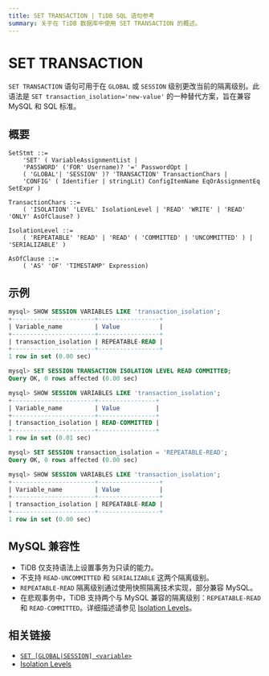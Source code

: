 ```yaml
---
title: SET TRANSACTION | TiDB SQL 语句参考
summary: 关于在 TiDB 数据库中使用 SET TRANSACTION 的概述。
---
```


# SET TRANSACTION

`SET TRANSACTION` 语句可用于在 `GLOBAL` 或 `SESSION` 级别更改当前的隔离级别。此语法是 `SET transaction_isolation='new-value'` 的一种替代方案，旨在兼容 MySQL 和 SQL 标准。

## 概要

```ebnf+diagram
SetStmt ::=
    'SET' ( VariableAssignmentList |
    'PASSWORD' ('FOR' Username)? '=' PasswordOpt |
    ( 'GLOBAL'| 'SESSION' )? 'TRANSACTION' TransactionChars |
    'CONFIG' ( Identifier | stringLit) ConfigItemName EqOrAssignmentEq SetExpr )

TransactionChars ::=
    ( 'ISOLATION' 'LEVEL' IsolationLevel | 'READ' 'WRITE' | 'READ' 'ONLY' AsOfClause? )

IsolationLevel ::=
    ( 'REPEATABLE' 'READ' | 'READ' ( 'COMMITTED' | 'UNCOMMITTED' ) | 'SERIALIZABLE' )

AsOfClause ::=
    ( 'AS' 'OF' 'TIMESTAMP' Expression)
```

## 示例

```sql
mysql> SHOW SESSION VARIABLES LIKE 'transaction_isolation';
+-----------------------+-----------------+
| Variable_name         | Value           |
+-----------------------+-----------------+
| transaction_isolation | REPEATABLE-READ |
+-----------------------+-----------------+
1 row in set (0.00 sec)

mysql> SET SESSION TRANSACTION ISOLATION LEVEL READ COMMITTED;
Query OK, 0 rows affected (0.00 sec)

mysql> SHOW SESSION VARIABLES LIKE 'transaction_isolation';
+-----------------------+----------------+
| Variable_name         | Value          |
+-----------------------+----------------+
| transaction_isolation | READ-COMMITTED |
+-----------------------+----------------+
1 row in set (0.01 sec)

mysql> SET SESSION transaction_isolation = 'REPEATABLE-READ';
Query OK, 0 rows affected (0.00 sec)

mysql> SHOW SESSION VARIABLES LIKE 'transaction_isolation';
+-----------------------+-----------------+
| Variable_name         | Value           |
+-----------------------+-----------------+
| transaction_isolation | REPEATABLE-READ |
+-----------------------+-----------------+
1 row in set (0.00 sec)
```

## MySQL 兼容性

* TiDB 仅支持语法上设置事务为只读的能力。
* 不支持 `READ-UNCOMMITTED` 和 `SERIALIZABLE` 这两个隔离级别。
* `REPEATABLE-READ` 隔离级别通过使用快照隔离技术实现，部分兼容 MySQL。
* 在悲观事务中，TiDB 支持两个与 MySQL 兼容的隔离级别：`REPEATABLE-READ` 和 `READ-COMMITTED`。详细描述请参见 [Isolation Levels](/transaction-isolation-levels.md)。

## 相关链接

* [`SET [GLOBAL|SESSION] <variable>`](/sql-statements/sql-statement-set-variable.md)
* [Isolation Levels](/transaction-isolation-levels.md)

